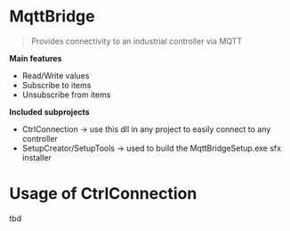 # MqttBridge

> Provides connectivity to an industrial controller via MQTT




**Main features**

- Read/Write values
- Subscribe to items
- Unsubscribe from items

**Included subprojects**

- CtrlConnection -> use this dll in any project to easily connect to any controller
- SetupCreator/SetupTools -> used to build the MqttBridgeSetup.exe sfx installer

# Usage of CtrlConnection
tbd
